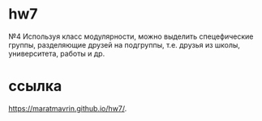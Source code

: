 # hw7
№4 Используя класс модулярности, можно выделить спецефические группы, разделяющие друзей на подгруппы, т.е. друзья из школы, университета, работы и др.

# ccылка 
 https://maratmavrin.github.io/hw7/.
